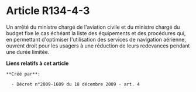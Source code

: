 # Article R134-4-3

Un arrêté du ministre chargé de l'aviation civile et du ministre chargé du budget fixe le cas échéant la liste des
équipements et des procédures qui, en permettant d'optimiser l'utilisation des services de navigation aérienne, ouvrent droit
pour les usagers à une réduction de leurs redevances pendant une durée limitée.

**Liens relatifs à cet article**

	**Créé par**:

	  - Décret n°2009-1609 du 18 décembre 2009 - art. 4
